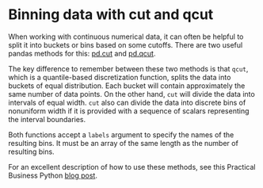 # Binning data with cut and qcut

When working with continuous numerical data, it can often be helpful to split it into buckets or bins based on some cutoffs. There are two useful pandas methods for this: [pd.cut](https://pandas.pydata.org/pandas-docs/stable/reference/api/pandas.cut.html) and [pd.qcut](https://pandas.pydata.org/pandas-docs/stable/reference/api/pandas.qcut.html). 

The key difference to remember between these two methods is that `qcut`, which is a quantile-based discretization function, splits the data into buckets of equal distribution. Each bucket will contain approximately the same number of data points. On the other hand, `cut` will divide the data into intervals of equal width. `cut` also can divide the data into discrete bins of nonuniform width if it is provided with a sequence of scalars representing the interval boundaries.

Both functions accept a `labels` argument to specify the names of the resulting bins. It must be an array of the same length as the number of resulting bins. 

For an excellent description of how to use these methods, see this Practical Business Python [blog post](https://pbpython.com/pandas-qcut-cut.html).